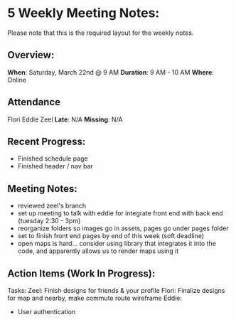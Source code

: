 # 5 Weekly Meeting Notes:
Please note that this is the required layout for the weekly notes.

## Overview:
**When**:  Saturday, March 22nd @ 9 AM
**Duration**: 9 AM - 10 AM
**Where**:  Online

## Attendance
Flori
Eddie
Zeel
**Late**: N/A
**Missing**: N/A

## Recent Progress:
- Finished schedule page
- Finished header / nav bar

## Meeting Notes: 
- reviewed zeel's branch
- set up meeting to talk with eddie for integrate front end with back end (tuesday 2:30 - 3pm)
- reorganize folders so images go in assets, pages go under pages folder
- set to finish front end pages by end of this week (soft deadline)
- open maps is hard... consider using library that integrates it into the code, and apparently allows us to render maps using it

## Action Items (Work In Progress):
Tasks:
Zeel: Finish designs for friends & your profile
Flori: Finalize designs for map and nearby, make commute route wireframe
Eddie: 
- User authentication